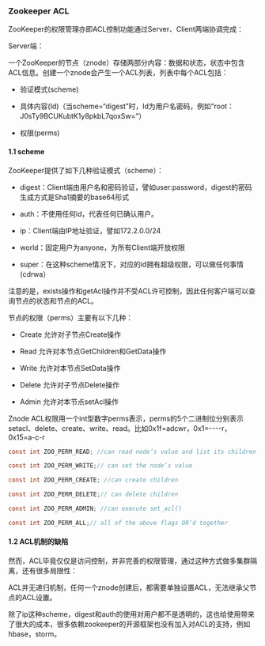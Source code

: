 ### Zookeeper ACL
ZooKeeper的权限管理亦即ACL控制功能通过Server、Client两端协调完成：

Server端：

一个ZooKeeper的节点（znode）存储两部分内容：数据和状态，状态中包含ACL信息。创建一个znode会产生一个ACL列表，列表中每个ACL包括：

+ 验证模式(scheme)

+ 具体内容(Id)（当scheme=“digest”时，Id为用户名密码，例如“root：J0sTy9BCUKubtK1y8pkbL7qoxSw=”）

+ 权限(perms)

#### 1.1 scheme
ZooKeeper提供了如下几种验证模式（scheme）：

+ digest：Client端由用户名和密码验证，譬如user:password，digest的密码生成方式是Sha1摘要的base64形式

+ auth：不使用任何id，代表任何已确认用户。

+ ip：Client端由IP地址验证，譬如172.2.0.0/24

+ world：固定用户为anyone，为所有Client端开放权限

+ super：在这种scheme情况下，对应的id拥有超级权限，可以做任何事情(cdrwa）

注意的是，exists操作和getAcl操作并不受ACL许可控制，因此任何客户端可以查询节点的状态和节点的ACL。

节点的权限（perms）主要有以下几种：

+ Create 允许对子节点Create操作

+ Read 允许对本节点GetChildren和GetData操作

+ Write 允许对本节点SetData操作

+ Delete 允许对子节点Delete操作

+ Admin 允许对本节点setAcl操作

Znode ACL权限用一个int型数字perms表示，perms的5个二进制位分别表示setacl、delete、create、write、read。比如0x1f=adcwr，0x1=----r，0x15=a-c-r

```java
const int ZOO_PERM_READ; //can read node’s value and list its children

const int ZOO_PERM_WRITE;// can set the node’s value

const int ZOO_PERM_CREATE; //can create children

const int ZOO_PERM_DELETE;// can delete children

const int ZOO_PERM_ADMIN; //can execute set_acl()

const int ZOO_PERM_ALL;// all of the above flags OR’d together
```
#### 1.2 ACL机制的缺陷
然而，ACL毕竟仅仅是访问控制，并非完善的权限管理，通过这种方式做多集群隔离，还有很多局限性：

ACL并无递归机制，任何一个znode创建后，都需要单独设置ACL，无法继承父节点的ACL设置。

除了ip这种scheme，digest和auth的使用对用户都不是透明的，这也给使用带来了很大的成本，很多依赖zookeeper的开源框架也没有加入对ACL的支持，例如hbase，storm。
